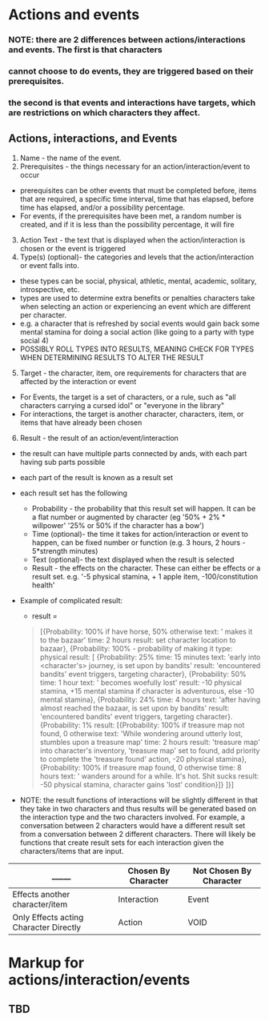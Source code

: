 # Actions and events

### NOTE: there are 2 differences between actions/interactions and events. The first is that characters
### cannot choose to do events, they are triggered based on their prerequisites.
### the second is that events and interactions have targets, which are restrictions on which characters they affect.

## Actions, interactions, and Events

1. Name - the name of the event.
2. Prerequisites - the things necessary for an action/interaction/event to occur
* prerequisites can be other events that must be completed before, items that are required,
    a specific time interval, time that has elapsed, before time has elapsed, and/or a possibility percentage.
* For events, if the prerequisites have been met, a random number is created, and if it is less than the possibility percentage, it will fire
3. Action Text - the text that is displayed when the action/interaction is chosen or the event is triggered
4. Type(s) (optional)- the categories and levels that the action/interaction or event falls into.
* these types can be social, physical, athletic, mental, academic, solitary, introspective, etc.
* types are used to determine extra benefits or penalties characters take when selecting an action or experiencing an event which are different per character.
* e.g. a character that is refreshed by social events would gain back some mental stamina for doing a social action (like going to a party with type social 4)
* POSSIBLY ROLL TYPES INTO RESULTS, MEANING CHECK FOR TYPES WHEN DETERMINING RESULTS TO ALTER THE RESULT
5. Target - the character, item, ore requirements for characters that are affected by the interaction or event
* For Events, the target is a set of characters, or a rule, such as "all characters carrying a cursed idol" or "everyone in the library"
* For interactions, the target is another character, characters, item, or items that have already been chosen
6. Result - the result of an action/event/interaction
* the result can have multiple parts connected by ands, with each part having sub parts possible
* each part of the result is known as a result set
* each result set has the following
  - Probability - the probability that this result set will happen. It can be a flat number or augmented by character (eg '50% + 2% * willpower' '25% or 50% if the character has a bow')
  - Time (optional)- the time it takes for action/interaction or event to happen, can be fixed number or function (e.g. 3 hours, 2 hours - 5*strength minutes)
  - Text (optional)- the text displayed when the result is selected
  - Result - the effects on the character. These can either be effects or a result set. e.g. '-5 physical stamina, + 1 apple item, -100/constitution health'
* Example of complicated result:
  - result =
  > [{Probability: 100% if have horse, 50% otherwise
  >            text: '<character> makes it to the bazaar'
  >            time: 2 hours
  >            result: set character location to bazaar},
  >            {Probability: 100% - probability of making it
  >            type: physical
  >            result: [
  >              {Probability: 25%
  >              time: 15 minutes
  >              text: 'early into <character's> journey, <character> is set upon by bandits'
  >              result: 'encountered bandits' event triggers, targeting character},
  >              {Probability: 50%
  >              time: 1 hour
  >              text: '<character> becomes woefully lost'
  >              result: -10 physical stamina, +15 mental stamina if character is adventurous, else -10 mental stamina},
  >              {Probability: 24%
  >              time: 4 hours
  >              text: 'after having almost reached the bazaar, <character> is set upon by bandits'
  >              result: 'encountered bandits' event triggers, targeting character}.
  >              {Probability: 1%
  >              result:
  >                [{Probability: 100% if treasure map not found, 0 otherwise
  >                text: 'While wondering around utterly lost, <character> stumbles upon a treasure map'
  >                time: 2 hours
  >                result: 'treasure map' into character's inventory, 'treasure map' set to found, add priority to complete the 'treasure found' action, -20
  >                physical stamina},
  >                  {Probability: 100% if treasure map found, 0 otherwise
  >                time: 8 hours
  >                text: '<character> wanders around for a while. It's hot. Shit sucks
  >              result: -50 physical stamina, character gains 'lost' condition}]}
  >              ]}]

 * NOTE: the result functions of interactions will be slightly different in that they take in two characters and thus results will be generated based on the
 interaction type and the two characters involved. For example, a conversation between 2 characters would have a different result set from a conversation
 between 2 different characters. There will likely be functions that create result sets for each interaction given the characters/items that are input.



  _____ | Chosen By Character | Not Chosen By Character
 ------------ | ------------- | -------------
 Effects another character/item | Interaction | Event
 Only Effects acting Character Directly | Action | VOID


# Markup for actions/interaction/events
## TBD
